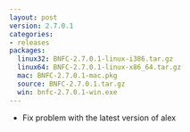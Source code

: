 ```yaml
---
layout: post
version: 2.7.0.1
categories:
- releases
packages:
  linux32: BNFC-2.7.0.1-linux-i386.tar.gz
  linux64: BNFC-2.7.0.1-linux-x86_64.tar.gz
  mac: BNFC-2.7.0.1-mac.pkg
  source: BNFC-2.7.0.1.tar.gz
  win: bnfc-2.7.0.1-win.exe
---
```


* Fix problem with the latest version of alex
